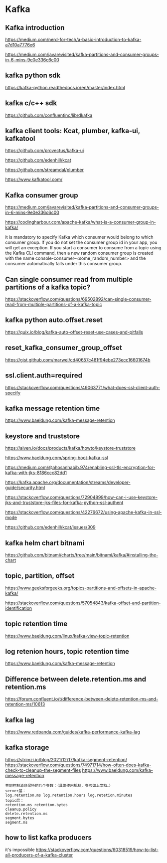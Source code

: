 # Kafka

## Kafka introduction
https://medium.com/nerd-for-tech/a-basic-introduction-to-kafka-a7d10a7776e6

https://medium.com/javarevisited/kafka-partitions-and-consumer-groups-in-6-mins-9e0e336c6c00

## kafka python sdk
https://kafka-python.readthedocs.io/en/master/index.html

## kafka c/c++ sdk
https://github.com/confluentinc/librdkafka

## kafka client tools: Kcat, plumber, kafka-ui, kafkatool
https://github.com/provectus/kafka-ui

https://github.com/edenhill/kcat

https://github.com/streamdal/plumber

https://www.kafkatool.com/

## Kafka consumer group
https://medium.com/javarevisited/kafka-partitions-and-consumer-groups-in-6-mins-9e0e336c6c00

https://codingharbour.com/apache-kafka/what-is-a-consumer-group-in-kafka/

it is mandatory to specify Kafka which consumer would belong to which consumer group. If you do not set the consumer group id in your app, you will get an exception. If you start a consumer to consume from a topic using the Kafka CLI command, then a new random consumer group is created with the name console-consumer-<some_random_number> and the consumer automatically falls under this consumer group.

## Can single consumer read from multiple partitions of a kafka topic?
https://stackoverflow.com/questions/69502892/can-single-consumer-read-from-multiple-partitions-of-a-kafka-topic

## kafka python auto.offset.reset
https://quix.io/blog/kafka-auto-offset-reset-use-cases-and-pitfalls

## reset_kafka_consumer_group_offset
https://gist.github.com/marwei/cd40657c481f94ebe273ecc16601674b

## ssl.client.auth=required
https://stackoverflow.com/questions/49063771/what-does-ssl-client-auth-specify

## kafka message retention time
https://www.baeldung.com/kafka-message-retention

## keystore and truststore
https://aiven.io/docs/products/kafka/howto/keystore-truststore

https://www.baeldung.com/spring-boot-kafka-ssl

https://medium.com/@ahosanhabib.974/enabling-ssl-tls-encryption-for-kafka-with-jks-8186ccc82dd1

https://kafka.apache.org/documentation/streams/developer-guide/security.html

https://stackoverflow.com/questions/72904899/how-can-i-use-keystore-jks-and-truststore-jks-files-for-kafka-python-ssl-authent

https://stackoverflow.com/questions/42276672/using-apache-kafka-in-ssl-mode

https://github.com/edenhill/kcat/issues/309

## kafka helm chart bitnami
https://github.com/bitnami/charts/tree/main/bitnami/kafka/#installing-the-chart

## topic, partition, offset
https://www.geeksforgeeks.org/topics-partitions-and-offsets-in-apache-kafka/

https://stackoverflow.com/questions/57054843/kafka-offset-and-partition-identification

## topic retention time
https://www.baeldung.com/linux/kafka-view-topic-retention

## log retenion hours, topic retention time
https://www.baeldung.com/kafka-message-retention

## Difference between delete.retention.ms and retention.ms
https://forum.confluent.io/t/difference-between-delete-retention-ms-and-retention-ms/10613

## kafka lag
https://www.redpanda.com/guides/kafka-performance-kafka-lag

## kafka storage
https://strimzi.io/blog/2021/12/17/kafka-segment-retention/
https://stackoverflow.com/questions/74971714/how-often-does-kafka-check-to-cleanup-the-segment-files
https://www.baeldung.com/kafka-message-retention

```
共同控制消息保持的几个参数：（具体作用机制，参考如上文档。）
server层：
log.retention.ms log.retention.hours log.retetion.minutes
topic层：
retention.ms retention.bytes
cleanup.policy
delete.retention.ms
segment.bytes
segment.ms
```

## how to list kafka producers
it's impossible
https://stackoverflow.com/questions/60318519/how-to-list-all-producers-of-a-kafka-cluster